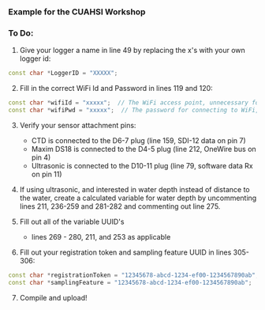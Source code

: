 
### Example for the CUAHSI Workshop

### To Do:

1.  Give your logger a name in line 49 by replacing the x's with your own logger id:

```cpp
const char *LoggerID = "XXXXX";
```

2.  Fill in the correct WiFi Id and Password in lines 119 and 120:

```cpp
const char *wifiId = "xxxxx";  // The WiFi access point, unnecessary for gprs
const char *wifiPwd = "xxxxx";  // The password for connecting to WiFi, unnecessary for gprs
```


3.  Verify your sensor attachment pins:
    - CTD is connected to the D6-7 plug (line 159, SDI-12 data on pin 7)
    - Maxim DS18 is connected to the D4-5 plug (line 212, OneWire bus on pin 4)
    - Ultrasonic is connected to the D10-11 plug (line 79, software data Rx on pin 11)

4.  If using ultrasonic, and interested in water depth instead of distance to the water, create a calculated variable for water depth by uncommenting lines 211, 236-259 and 281-282 and commenting out line 275.

5.  Fill out all of the variable UUID's
    - lines 269 - 280, 211, and 253 as applicable

6.  Fill out your registration token and sampling feature UUID in lines 305-306:

```cpp
const char *registrationToken = "12345678-abcd-1234-ef00-1234567890ab";   // Device registration token
const char *samplingFeature = "12345678-abcd-1234-ef00-1234567890ab";     // Sampling feature UUID
```

7.  Compile and upload!
